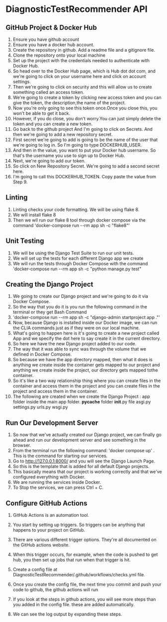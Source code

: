 # DiagnosticTestRecommender API

## GitHub Project & Docker Hub
1. Ensure you have github account
2. Ensure you have a docker hub account.
3. Create the repository in github. Add a readme file and a gitignore file.
4. Clone the repository onto your local machine
5. Set up the project with the credentials needed to authenticate with Docker Hub.
6. So head over to the Docker Hub page, which is Hub dot dot com, and we're going to click on your username here and click on account settings.
7. Then we're going to click on security and this will allow us to create something called an access token.
8. We're going to create a token by clicking new access token and you can give the token, the description,the name of the project.
9. Now you're only going to see this token once.Once you close this, you won't be able to get it back. 
10. However, if you do close, you don't worry.You can just simply delete the token and you can create a new token.
11. Go back to the github project And I'm going to click on Secrets. And then we're going to add a new repository secret.
12. First secret we're going to add is going to be the name of the user that we're going to log in. So I'm going to type DOCKERHUB_USER.
13. And then in the value, you want to put your Docker hub username. So that's the username you use to sign up to Docker Hub.
14. Next, we're going to add our token.
15. So click on New Repository Secret. We're going to add a second secret here.
16. I'm going to call this DOCKERHUB_TOKEN. Copy paste the value from Step 9.


## Linting
1. Linting checks your code formatting. We will be using flake 8.
2. We will install flake 8
3. Then we wll run our flake 8 tool through docker compose via the command 'docker-compose run --rm app sh -c "flake8"'


## Unit Testing
1. We will be using the Django Test Suite to run our unit tests.
2. We will set up the tests for each different Django app we create
3. We will run the tests through Docker Compose with the command 'docker-compose run --rm app sh -c "python manage.py test"

## Creating the Django Project
1. We going to create our Django project and we're going to do it via Docker Compose.
2. So the way that you do it is you run the following command in the terminal or they get Bash Command
3. 'docker-compose run --rm app sh -c "django-admin startproject app ."'
4. Now, because Django is installed inside our Docker image, we can run the CLIA commands just as if they were on our local machine.
5. What's going to happen here is it's going to create a new project called App and we specify the dot here to say create it in the current directory.
6. So here we have the new Django project added to our code.
7. The way that it was able to sync was through the volume that we defined in Docker Compose.
8. So because we have the app directory mapped, then what it does is anything we create inside the container gets mapped to our project and anything we create inside the project, our directory gets mapped tothe container.
9. So it's like a two way relationship thing where you can create files in the container and access them in the project and you can create files in the project and access them in the container.
10. The following are created when we create the Django Project :
    app folder inside the main app folder.
    __pycache__ folder
    __init__.py file
    asgi.py
    settings.py
    urls.py
    wsgi.py

## Run Our Development Server
1. So now that we've actually created our Django project, we can finally go ahead and run our development
server and see something in the browser.
2. From the terminal run the following command: 'docker compose up' . This is the command for starting our services.
3. Go to http://127.0.0.1:8000/ and you will see the Django Launch Page.
4. So this is the template that is added for all default Django projects.
5. This basically means that our project is working correctly and that we've configured everything with Docker.
6. We are running the services inside Docker.
7. To Stop the services, we can press Ctrl + C.

## Configure GitHub Actions
1. GitHub Actions is an automation tool. 
2. You start by setting up triggers. So triggers can be anything that happens to your project on GitHub.
3. There are various different trigger options. They're all documented on the GitHub actions website.
4. When this trigger occurs, for example, when the code is pushed to get hub, you then set up jobs that run when that trigger is hit.

5. Create a config file at DiagnosticTestRecommender/.github/workflows/checks.yml file.
6. Once you create the config file, the next time you commit and push your code to github, the github actions will run
7. If you look at the steps in github actions, you will see more steps than you added in the config file. these are added automatically.
8. We can see the log output by expanding these steps.
